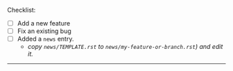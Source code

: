 Checklist:

- [ ] Add a new feature
- [ ] Fix an existing bug
- [ ] Added a `news` entry.
  - _copy `news/TEMPLATE.rst` to `news/my-feature-or-branch.rst`) and edit it._

---
